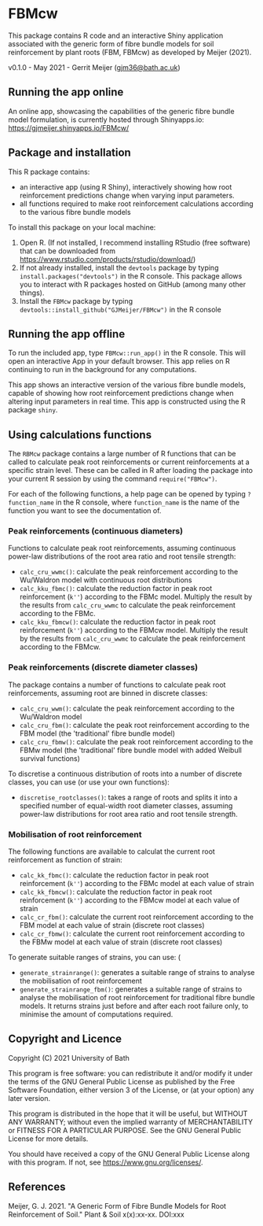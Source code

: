 # FBMcw

This package contains R code and an interactive Shiny application associated with the generic form of fibre bundle models for soil reinforcement by plant roots (FBM, FBMcw) as developed by Meijer (2021).

v0.1.0 - May 2021 - Gerrit Meijer (<gjm36@bath.ac.uk>)


## Running the app online

An online app, showcasing the capabilities of the generic fibre bundle model formulation, is currently hosted through Shinyapps.io: <https://gjmeijer.shinyapps.io/FBMcw/>


## Package and installation

This R package contains:

- an interactive app (using R Shiny), interactively showing how root reinforcement predictions change when varying input parameters.
- all functions required to make root reinforcement calculations according to the various fibre bundle models

To install this package on your local machine:

1. Open R. (If not installed, I recommend installing RStudio (free software) that can be downloaded from https://www.rstudio.com/products/rstudio/download/)
2. If not already installed, install the `devtools` package by typing `install.packages("devtools")` in the R console. This package allows you to interact with R packages hosted on GitHub (among many other things).
3. Install the `FBMcw` package by typing `devtools::install_github("GJMeijer/FBMcw")` in the R console


## Running the app offline

To run the included app, type `FBMcw::run_app()` in the R console. This will open an interactive App in your default browser. This app relies on R continuing to run in the background for any computations.

This app shows an interactive version of the various fibre bundle models, capable of showing how root reinforcement predictions change when altering input parameters in real time. This app is constructed using the R package `shiny`.


## Using calculations functions

The `RBMcw` package contains a large number of R functions that can be called to calculate peak root reinforcements or current reinforcements at a specific strain level. These can be called in R after loading the package into your current R session by using the command `require("FBMcw")`.

For each of the following functions, a help page can be opened by typing `?function_name` in the R console, where `function_name` is the name of the function you want to see the documentation of.


### Peak reinforcements (continuous diameters)

Functions to calculate peak root reinforcements, assuming continuous power-law distributions of the root area ratio and root tensile strength:

- `calc_cru_wwmc()`: calculate the peak reinforcement according to the Wu/Waldron model with continuous root distributions
- `calc_kku_fbmc()`: calculate the reduction factor in peak root reinforcement (`k''`) according to the FBMc model. Multiply the result by the results from `calc_cru_wwmc` to calculate the peak reinforcement according to the FBMc.
- `calc_kku_fbmcw()`: calculate the reduction factor in peak root reinforcement (`k''`) according to the FBMcw model. Multiply the result by the results from `calc_cru_wwmc` to calculate the peak reinforcement according to the FBMcw.


### Peak reinforcements (discrete diameter classes)

The package contains a number of functions to calculate peak root reinforcements, assuming root are binned in discrete classes:

- `calc_cru_wwm()`: calculate the peak reinforcement according to the Wu/Waldron model
- `calc_cru_fbm()`: calculate the peak root reinforcement according to the FBM model (the 'traditional' fibre bundle model)
- `calc_cru_fbmw()`: calculate the peak root reinforcement according to the FBMw model (the 'traditional' fibre bundle model with added Weibull survival functions)

To discretise a continuous distribution of roots into a number of discrete classes, you can use (or use your own functions):

- `discretise_rootclasses()`: takes a range of roots and splits it into a specified number of equal-width root diameter classes, assuming power-law distributions for root area ratio and root tensile strength.


### Mobilisation of root reinforcement

The following functions are available to calculat the current root reinforcement as function of strain:

- `calc_kk_fbmc()`: calculate the reduction factor in peak root reinforcement (`k''`) according to the FBMc model at each value of strain
- `calc_kk_fbmcw()`: calculate the reduction factor in peak root reinforcement (`k''`) according to the FBMcw model at each value of strain
- `calc_cr_fbm()`: calculate the current root reinforcement according to the FBM model at each value of strain (discrete root classes)
- `calc_cr_fbmw()`: calculate the current root reinforcement according to the FBMw model at each value of strain (discrete root classes)

To generate suitable ranges of strains, you can use:
(
- `generate_strainrange()`: generates a suitable range of strains to analyse the mobilisation of root reinforcement
- `generate_strainrange_fbm()`: generates a suitable range of strains to analyse the mobilisation of root reinforcement for traditional fibre bundle models. It returns strains just before and after each root failure only, to minimise the amount of computations required. 


## Copyright and Licence

Copyright (C) 2021 University of Bath

This program is free software: you can redistribute it and/or modify it under the terms of the GNU General Public License as published by the Free Software Foundation, either version 3 of the License, or (at your option) any later version.

This program is distributed in the hope that it will be useful, but WITHOUT ANY WARRANTY; without even the implied warranty of MERCHANTABILITY or FITNESS FOR A PARTICULAR PURPOSE. See the GNU General Public License for more details.

You should have received a copy of the GNU General Public License along with this program. If not, see <https://www.gnu.org/licenses/>.


## References

Meijer, G. J. 2021. "A Generic Form of Fibre Bundle Models for Root Reinforcement of Soil." Plant & Soil x(x):xx-xx. DOI:xxx
